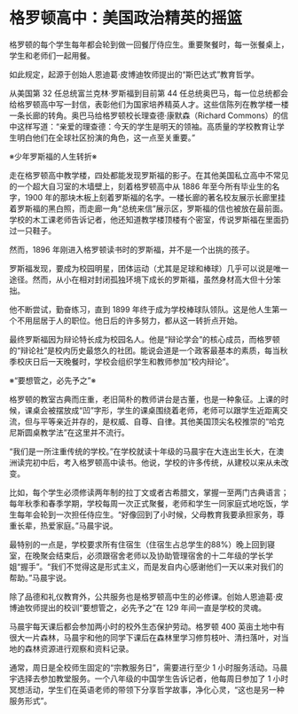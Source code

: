 # 格罗顿高中：美国政治精英的摇篮

格罗顿的每个学生每年都会轮到做一回餐厅侍应生。重要聚餐时，每一张餐桌上，学生和老师们一起用餐。 

如此规定，起源于创始人恩迪葛·皮博迪牧师提出的“斯巴达式”教育哲学。 

从美国第 32 任总统富兰克林·罗斯福到目前第 44 任总统奥巴马，每一位总统都会给格罗顿高中写一封信，表彰他们为国家培养精英人才。这些信陈列在教学楼一楼一条长廊的转角。奥巴马给格罗顿校长理查德·康默森（Richard Commons）的信中这样写道：“亲爱的理查德：今天的学生是明天的领袖。高质量的学校教育让学生明白他们在全球社区扮演的角色，这一点至关重要。” 

※少年罗斯福的人生转折※ 

走在格罗顿高中教学楼，四处都能发现罗斯福的影子。在其他美国私立高中不常见的一个超大自习室的木墙壁上，刻着格罗顿高中从 1886 年至今所有毕业生的名字，1900 年的那块木板上刻着罗斯福的名字。一楼长廊的著名校友展示长廊里挂着罗斯福的黑白照，而走廊一角“总统来信”展示区，罗斯福的信也被放在最前面。学校的木工课老师告诉记者，他还知道教学楼顶楼有个密室，传说罗斯福在里面扔过一只鞋子。 

然而，1896 年刚进入格罗顿读书时的罗斯福，并不是一个出挑的孩子。 

罗斯福发现，要成为校园明星，团体运动（尤其是足球和棒球）几乎可以说是唯一途径。然而，从小在相对封闭孤独环境下成长的罗斯福，虽然身材高大但十分笨拙。 

他不断尝试，勤奋练习，直到 1899 年终于成为学校棒球队领队。这是他人生第一个不用屈居于人的职位。他日后的许多努力，都从这一转折点开始。 

最终罗斯福因为辩论特长成为校园名人。他是“辩论学会”的核心成员，而格罗顿的“辩论社”是校内历史最悠久的社团。能说会道是一个政客最基本的素质，每当秋季校庆日后一天晚餐时，学校会组织学生和教师参加“校内辩论”。 

※“要想管之，必先予之”※ 

格罗顿的教室古典而庄重，老旧简朴的教师讲台是古董，也是一种象征。上课的时候，课桌会被摆放成“凹”字形，学生的课桌围绕着老师，老师可以跟学生近距离交流，但与平等亲近并存的，是权威、自尊、自律。其他美国顶尖名校推崇的“哈克尼斯圆桌教学法”在这里并不流行。 

“我们是一所注重传统的学校。”在学校就读十年级的马晨宇在大连出生长大，在澳洲读完初中后，考入格罗顿高中读书。他说，学校的许多传统，从建校以来从未改变。 

比如，每个学生必须修读两年制的拉丁文或者古希腊文，掌握一至两门古典语言；每年秋季和春季学期，学校每周一次正式聚餐，老师和学生一同家庭式地吃饭，学生每年会轮到一次担任侍应生。“好像回到了小时候，父母教育我要承担家务，尊重长辈，热爱家庭。”马晨宇说。 

最特别的一点是，学校要求所有住宿生（住宿生占总学生的88%）晚上回到寝室，在晚聚会结束后，必须跟宿舍老师以及协助管理宿舍的十二年级的学长学姐“握手”。“我们不觉得这是形式主义，而是发自内心感谢他们一天以来对我们的帮助。”马晨宇说。 

除了品德和礼仪教育外，公共服务也是格罗顿高中生的必修课。创始人恩迪葛·皮博迪牧师提出的校训“要想管之，必先予之”在 129 年间一直是学校的灵魂。 

马晨宇每天课后都会参加两小时的校外生态保护劳动。格罗顿 400 英亩土地中有很大一片森林，马晨宇和他的同学下课后在森林里学习修剪枝叶、清扫落叶，对当地的森林资源进行观察和资料记录。 

通常，周日是全校师生固定的“宗教服务日”，需要进行至少 1 小时服务活动。马晨宇选择去参加教堂服务。一个八年级的中国学生告诉记者，他每周日参加了 1 小时冥想活动，学生们在英语老师的带领下分享哲学故事，净化心灵，“这也是另一种服务形式”。